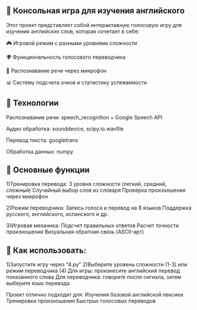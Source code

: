 ## 🤖 Консольная игра для изучения английского
Этот проект представляет собой интерактивную голосовую игру для изучения английских слов, которая сочетает в себе:

🎮 Игровой режим с разными уровнями сложности

🌍 Функциональность голосового переводчика

🎤 Распознавание речи через микрофон

📊 Систему подсчета очков и статистику успеваемости
## 🔧 Технологии
Распознавание речи: speech_recognition + Google Speech API

Аудио обработка: sounddevice, scipy.io.wavfile

Перевод текста: googletrans

Обработка данных: numpy
## 🎯 Основные функции
1)Тренировка перевода:
3 уровня сложности (легкий, средний, сложный)
Случайный выбор слов из словаря
Проверка произношения через микрофон

2)Режим переводчика:
Запись голоса и перевод на 8 языков
Поддержка русского, английского, испанского и др.

3)Игровая механика:
Подсчет правильных ответов
Расчет точности произношения
Визуальная обратная связь (ASCII-арт)
## 🚀 Как использовать:
1)Запустите игру через "4.py"
2)Выберите уровень сложности (1-3) или режим переводчика (4)
Для игры: произнесите английский перевод показанного слова
Для переводчика: говорите после сигнала, затем выберите язык перевода

Проект отлично подходит для:
Изучения базовой английской лексики
Тренировки произношения
Быстрых голосовых переводов
